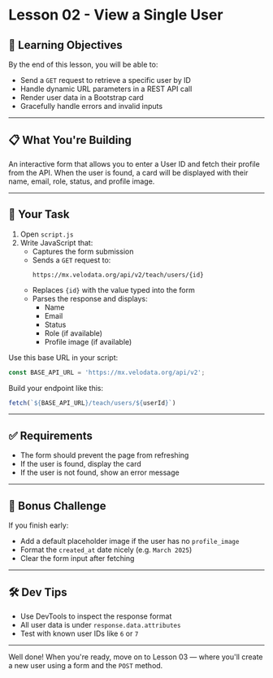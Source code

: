 # Lesson 02 - View a Single User

## 🧠 Learning Objectives
By the end of this lesson, you will be able to:
- Send a `GET` request to retrieve a specific user by ID
- Handle dynamic URL parameters in a REST API call
- Render user data in a Bootstrap card
- Gracefully handle errors and invalid inputs

---

## 📋 What You're Building
An interactive form that allows you to enter a User ID and fetch their profile from the API. When the user is found, a card will be displayed with their name, email, role, status, and profile image.

---

## 🚀 Your Task
1. Open `script.js`
2. Write JavaScript that:
   - Captures the form submission
   - Sends a `GET` request to:
     ```
     https://mx.velodata.org/api/v2/teach/users/{id}
     ```
   - Replaces `{id}` with the value typed into the form
   - Parses the response and displays:
     - Name
     - Email
     - Status
     - Role (if available)
     - Profile image (if available)

Use this base URL in your script:
```js
const BASE_API_URL = 'https://mx.velodata.org/api/v2';
```

Build your endpoint like this:
```js
fetch(`${BASE_API_URL}/teach/users/${userId}`)
```

---

## ✅ Requirements
- The form should prevent the page from refreshing
- If the user is found, display the card
- If the user is not found, show an error message

---

## 🌟 Bonus Challenge
If you finish early:
- Add a default placeholder image if the user has no `profile_image`
- Format the `created_at` date nicely (e.g. `March 2025`)
- Clear the form input after fetching

---

## 🛠 Dev Tips
- Use DevTools to inspect the response format
- All user data is under `response.data.attributes`
- Test with known user IDs like `6` or `7`

---

Well done! When you're ready, move on to Lesson 03 — where you'll create a new user using a form and the `POST` method.
